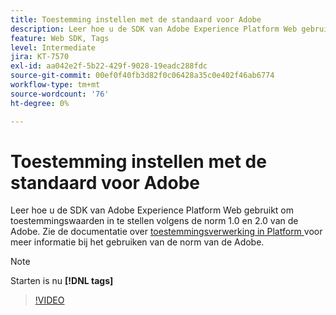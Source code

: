 ```yaml
---
title: Toestemming instellen met de standaard voor Adobe
description: Leer hoe u de SDK van Adobe Experience Platform Web gebruikt om toestemmingswaarden in te stellen volgens de norm 1.0 en 2.0 van de Adobe.
feature: Web SDK, Tags
level: Intermediate
jira: KT-7570
exl-id: aa042e2f-5b22-429f-9028-19eadc288fdc
source-git-commit: 00ef0f40fb3d82f0c06428a35c0e402f46ab6774
workflow-type: tm+mt
source-wordcount: '76'
ht-degree: 0%

---
```


# Toestemming instellen met de standaard voor Adobe

Leer hoe u de SDK van Adobe Experience Platform Web gebruikt om toestemmingswaarden in te stellen volgens de norm 1.0 en 2.0 van de Adobe. Zie de documentatie over [ toestemmingsverwerking in Platform ](https://experienceleague.adobe.com/docs/experience-platform/landing/governance-privacy-security/consent/iab/overview.html) voor meer informatie bij het gebruiken van de norm van de Adobe.

>[!NOTE]
>
> Starten is nu **[!DNL tags]**

>[!VIDEO](https://video.tv.adobe.com/v/332694/?learn=on)
